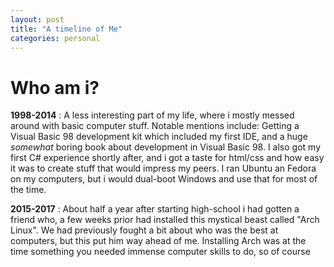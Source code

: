 ```yaml
---
layout: post
title: "A timeline of Me"
categories: personal 
---
```


# Who am i?

**1998-2014**
: A less interesting part of my life, where i mostly messed around with basic computer stuff.
Notable mentions include: Getting a Visual Basic 98 development kit which included my first IDE,
and a huge *somewhat* boring book about development in Visual Basic 98. I also got my first C#
experience shortly after, and i got a taste for html/css and how easy it was to create stuff that
would impress my peers. I ran Ubuntu an Fedora on my computers, but i would dual-boot Windows and
use that for most of the time.

**2015-2017**
: About half a year after starting high-school i had gotten a friend who, a few weeks prior had
installed this mystical beast called "Arch Linux". We had previously fought a bit about who was
the best at computers, but this put him way ahead of me. Installing Arch was at the time something
you needed immense computer skills to do, so of course 
